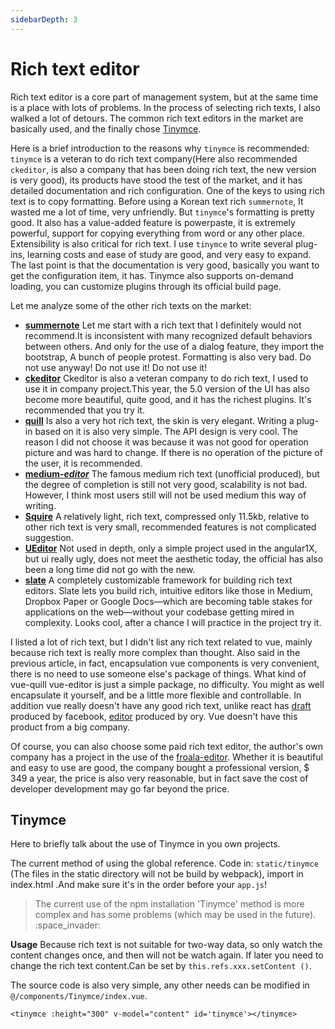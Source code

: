 ```yaml
---
sidebarDepth: 3
---
```


# Rich text editor

Rich text editor is a core part of management system, but at the same time is a place with lots of problems. In the process of selecting rich texts, I also walked a lot of detours. The common rich text editors in the market are basically used, and the finally chose [Tinymce](https://github.com/tinymce/tinymce).

Here is a brief introduction to the reasons why `tinymce` is recommended: `tinymce` is a veteran to do rich text company\(Here also recommended `ckeditor`, is also a company that has been doing rich text, the new version is very good\), its products have stood the test of the market, and it has detailed documentation and rich configuration. One of the keys to using rich text is to copy formatting. Before using a Korean text rich `summernote`, It wasted me a lot of time, very unfriendly. But `tinymce`'s formatting is pretty good. It also has a value-added feature is powerpaste, it is extremely powerful, support for copying everything from word or any other place. Extensibility is also critical for rich text. I use `tinymce` to write several plug-ins, learning costs and ease of study are good, and very easy to expand. The last point is that the documentation is very good, basically you want to get the configuration item, it has. Tinymce also supports on-demand loading, you can customize plugins through its official build page.

Let me analyze some of the other rich texts on the market:

* [**summernote**](https://github.com/summernote/summernote) Let me start with a rich text that I definitely would not recommend.It is inconsistent with many recognized default behaviors between others. And only for the use of a dialog feature, they import the bootstrap, A bunch of people protest. Formatting is also very bad. Do not use anyway! Do not use it! Do not use it!
* [**ckeditor**](https://github.com/galetahub/ckeditor) Ckeditor is also a veteran company to do rich text, I used to use it in company project.This year, the 5.0 version of the UI has also become more beautiful, quite good, and it has the richest plugins. It's recommended that you try it.
* [**quill**](https://github.com/quilljs/quill) Is also a very hot rich text, the skin is very elegant. Writing a plug-in based on it is also very simple. The API design is very cool. The reason I did not choose it was because it was not good for operation picture and was hard to change. If there is no operation of the picture of the user, it is recommended.
* [**medium-**_**editor**_](https://github.com/yabwe/medium-editor) The famous medium rich text \(unofficial produced\), but the degree of completion is still not very good, scalability is not bad. However, I think most users still will not be used medium this way of writing.
* [**Squire**](https://github.com/neilj/Squire) A relatively light, rich text, compressed only 11.5kb, relative to other rich text is very small, recommended features is not complicated suggestion.
* [**UEditor**](http://ueditor.baidu.com/website/index.html) Not used in depth, only a simple project used in the angular1X, but ui really ugly, does not meet the aesthetic today, the official has also been a long time did not go with the new.
* [**slate**](https://github.com/ianstormtaylor/slate) A completely customizable framework for building rich text editors. Slate lets you build rich, intuitive editors like those in Medium, Dropbox Paper or Google Docs—which are becoming table stakes for applications on the web—without your codebase getting mired in complexity. Looks cool, after a chance I will practice in the project try it.

I listed a lot of rich text, but I didn't list any rich text related to vue, mainly because rich text is really more complex than thought. Also said in the previous article, in fact, encapsulation vue components is very convenient, there is no need to use someone else's package of things. What kind of vue-quill vue-editor is just a simple package, no difficulty. You might as well encapsulate it yourself, and be a little more flexible and controllable. In addition vue really doesn't have any good rich text, unlike react has [draft](https://github.com/facebook/draft-js) produced by facebook, [editor](https://github.com/ory/editor) produced by ory. Vue doesn't have this product from a big company.

Of course, you can also choose some paid rich text editor, the author's own company has a project in the use of the [froala-editor](https://www.froala.com/wysiwyg-editor). Whether it is beautiful and easy to use are good, the company bought a professional version, $ 349 a year, the price is also very reasonable, but in fact save the cost of developer development may go far beyond the price.

## Tinymce

Here to briefly talk about the use of Tinymce in you own projects.

The current method of using the global reference. Code in: `static/tinymce` \(The files in the static directory will not be build by webpack\), import in index.html .And make sure it's in the order before your `app.js`!

> The current use of the npm installation 'Tinymce' method is more complex and has some problems \(which may be used in the future\). :space\_invader:

**Usage** Because rich text is not suitable for two-way data, so only watch the content changes once, and then will not be watch again. If later you need to change the rich text content.Can be set by `this.refs.xxx.setContent ()`.

The source code is also very simple, any other needs can be modified in `@/components/Tinymce/index.vue`.

```markup
<tinymce :height="300" v-model="content" id='tinymce'></tinymce>
```

